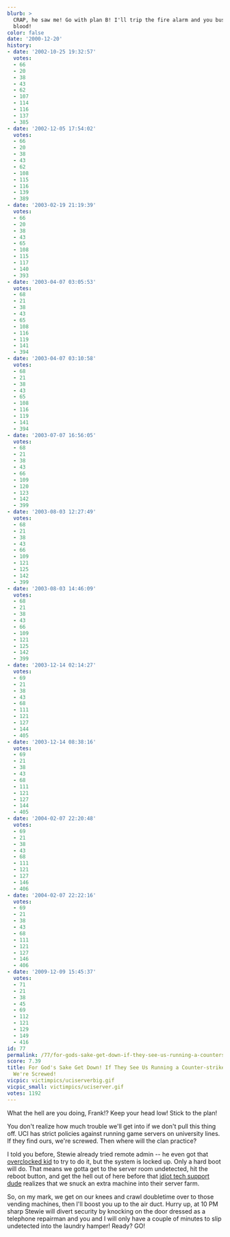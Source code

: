 ```yaml
---
blurb: >
  CRAP, he saw me! Go with plan B! I'll trip the fire alarm and you bust out the fake
  blood!
color: false
date: '2000-12-20'
history:
- date: '2002-10-25 19:32:57'
  votes:
  - 66
  - 20
  - 38
  - 43
  - 62
  - 107
  - 114
  - 116
  - 137
  - 385
- date: '2002-12-05 17:54:02'
  votes:
  - 66
  - 20
  - 38
  - 43
  - 62
  - 108
  - 115
  - 116
  - 139
  - 389
- date: '2003-02-19 21:19:39'
  votes:
  - 66
  - 20
  - 38
  - 43
  - 65
  - 108
  - 115
  - 117
  - 140
  - 393
- date: '2003-04-07 03:05:53'
  votes:
  - 68
  - 21
  - 38
  - 43
  - 65
  - 108
  - 116
  - 119
  - 141
  - 394
- date: '2003-04-07 03:10:58'
  votes:
  - 68
  - 21
  - 38
  - 43
  - 65
  - 108
  - 116
  - 119
  - 141
  - 394
- date: '2003-07-07 16:56:05'
  votes:
  - 68
  - 21
  - 38
  - 43
  - 66
  - 109
  - 120
  - 123
  - 142
  - 399
- date: '2003-08-03 12:27:49'
  votes:
  - 68
  - 21
  - 38
  - 43
  - 66
  - 109
  - 121
  - 125
  - 142
  - 399
- date: '2003-08-03 14:46:09'
  votes:
  - 68
  - 21
  - 38
  - 43
  - 66
  - 109
  - 121
  - 125
  - 142
  - 399
- date: '2003-12-14 02:14:27'
  votes:
  - 69
  - 21
  - 38
  - 43
  - 68
  - 111
  - 121
  - 127
  - 144
  - 405
- date: '2003-12-14 08:38:16'
  votes:
  - 69
  - 21
  - 38
  - 43
  - 68
  - 111
  - 121
  - 127
  - 144
  - 405
- date: '2004-02-07 22:20:48'
  votes:
  - 69
  - 21
  - 38
  - 43
  - 68
  - 111
  - 121
  - 127
  - 146
  - 406
- date: '2004-02-07 22:22:16'
  votes:
  - 69
  - 21
  - 38
  - 43
  - 68
  - 111
  - 121
  - 127
  - 146
  - 406
- date: '2009-12-09 15:45:37'
  votes:
  - 71
  - 21
  - 38
  - 45
  - 69
  - 112
  - 121
  - 129
  - 149
  - 416
id: 77
permalink: /77/for-gods-sake-get-down-if-they-see-us-running-a-counterstrike-server-here-were-screwed/
score: 7.39
title: For God's Sake Get Down! If They See Us Running a Counter-strike Server Here
  We're Screwed!
vicpic: victimpics/uciserverbig.gif
vicpic_small: victimpics/uciserver.gif
votes: 1192
---
```


What the hell are you doing, Frank!? Keep your head low! Stick to the
plan!

You don't realize how much trouble we'll get into if we don't pull this
thing off. UCI has strict policies against running game servers on
university lines. If they find ours, we're screwed. Then where will the
clan practice?

I told you before, Stewie already tried remote admin -- he even got that
[overclocked kid](%ARTICLE[13]%) to try to do it, but the system is
locked up. Only a hard boot will do. That means we gotta get to the
server room undetected, hit the reboot button, and get the hell out of
here before that [idiot tech support dude](%ARTICLE[16]%) realizes
that we snuck an extra machine into their server farm.

So, on my mark, we get on our knees and crawl doubletime over to those
vending machines, then I'll boost you up to the air duct. Hurry up, at
10 PM sharp Stewie will divert security by knocking on the door dressed
as a telephone repairman and you and I will only have a couple of
minutes to slip undetected into the laundry hamper! Ready? GO!